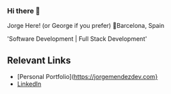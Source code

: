 ### Hi there 👋


Jorge Here! (or George if you prefer)
📍Barcelona, Spain

'Software Development | Full Stack Development'

## Relevant Links

 - [Personal Portfolio](https://jorgemendezdev.com}
 - [LinkedIn](https://www.linkedin.com/in/jorge-m%C3%A9ndez-51b928124/)
 
 




<!--
**jormengin/jormengin** is a ✨ _special_ ✨ repository because its `README.md` (this file) appears on your GitHub profile.

Here are some ideas to get you started:

- 🔭 I’m currently working on ...
- 🌱 I’m currently learning ...
- 👯 I’m looking to collaborate on ...
- 🤔 I’m looking for help with ...
- 💬 Ask me about ...
- 📫 How to reach me: ...
- 😄 Pronouns: ...
- ⚡ Fun fact: ...
-->
